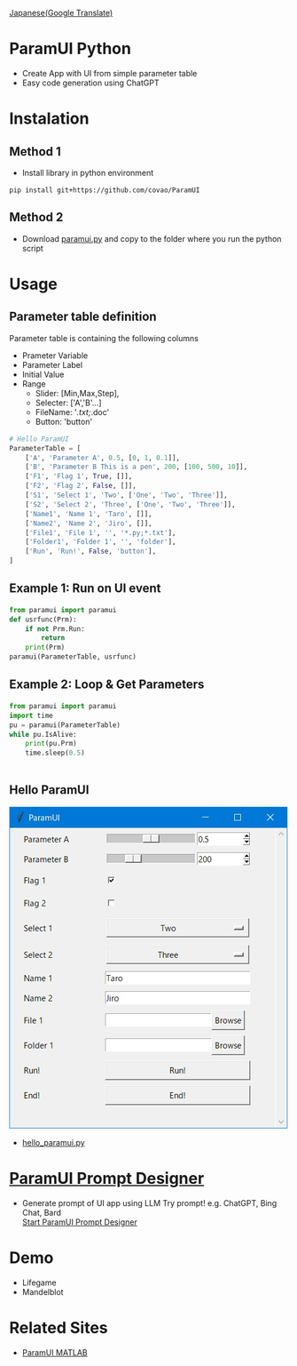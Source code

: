 [Japanese(Google Translate)](https://github-com.translate.goog/covao/ParamUI?_x_tr_sl=en&_x_tr_tl=ja&_x_tr_hl=ja&_x_tr_pto=wapp)

# ParamUI Python  
- Create App with UI from simple parameter table
- Easy code generation using ChatGPT

# Instalation
## Method 1
- Install library in python environment
~~~
pip install git+https://github.com/covao/ParamUI

~~~
## Method 2
- Download [paramui.py](https://github.com/covao/ParamUI/blob/main/paramui/paramui.py) and copy to the folder where you run the python script 

# Usage
## Parameter table definition
Parameter table is containing the following columns  
- Prameter Variable
- Parameter Label
- Initial Value
- Range 
  - Slider: [Min,Max,Step],
  - Selecter: ['A','B'...]
  - FileName: '*.txt;*.doc'
  - Button: 'button'

~~~ python
# Hello ParamUI
ParameterTable = [
    ['A', 'Parameter A', 0.5, [0, 1, 0.1]],
    ['B', 'Parameter B This is a pen', 200, [100, 500, 10]],
    ['F1', 'Flag 1', True, []],
    ['F2', 'Flag 2', False, []],
    ['S1', 'Select 1', 'Two', ['One', 'Two', 'Three']],
    ['S2', 'Select 2', 'Three', ['One', 'Two', 'Three']],
    ['Name1', 'Name 1', 'Taro', []],
    ['Name2', 'Name 2', 'Jiro', []],
    ['File1', 'File 1', '', '*.py;*.txt'],
    ['Folder1', 'Folder 1', '', 'folder'],
    ['Run', 'Run!', False, 'button'],
]

~~~
## Example 1: Run on UI event
~~~ python
from paramui import paramui
def usrfunc(Prm):
    if not Prm.Run:
        return
    print(Prm)
paramui(ParameterTable, usrfunc)

~~~
## Example 2: Loop & Get Parameters
~~~ python
from paramui import paramui
import time
pu = paramui(ParameterTable)
while pu.IsAlive:
    print(pu.Prm)
    time.sleep(0.5)
    
~~~

## Hello ParamUI
![Hello ParamUI](./img/hello_paramui.jpg)

- [hello_paramui.py](https://github.com/covao/ParamUI/blob/main/example/hello_paramui.py)

# [ParamUI Prompt Designer](https://covao.github.io/ParamUI/html/paramui_prompt_designer.html)
- Generate prompt of UI app using LLM
Try prompt! e.g. ChatGPT, Bing Chat, Bard  
[Start ParamUI Prompt Designer](https://covao.github.io/ParamUI/html/paramui_prompt_designer.html)

# Demo
- Lifegame
- Mandelblot

# Related Sites
- [ParamUI MATLAB](https://github.com/covao/ParamUI_MATLAB)

